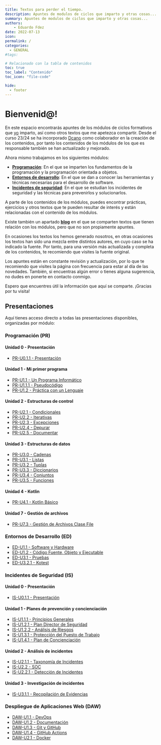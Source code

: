 ```yaml
---
title: Textos para perder el tiempo.
description: Apuntes de modulos de ciclos que imparto y otras cosas...
summary: Apuntes de modulos de ciclos que imparto y otras cosas...
authors:
    - Eduardo Fdez
date: 2022-07-13
icon:   
permalink: /
categories:
  - GENERAL
#tags:

# Relacionado con la tabla de contenidos
toc: true
toc_label: "Contenido"
toc_icon: "file-code"

hide:
  - footer
---
```



# Bienvenid@!

En este espacio encontrarás apuntes de los módulos de ciclos formativos que [yo](https://github.com/revilofe) imparto, así como otros textos que me apetezca compartir. Desde el curso 23/24 se ha incorporado [Dcano](https://github.com/dcanoIESRafaelAlberti) como colaborador en la creación de los contenidos, por tanto los contenidos de los módulos de los que es responsable también se han actualizado y mejorado. 

Ahora mismo trabajamos en los siguientes módulos:

- **[Programación](https://revilofe.github.io/section1/)**: En el que se imparten los fundamentos de la programación y la programación orientada a objetos.     
- **[Entornos de desarrollo](https://revilofe.github.io/section3/)**: En el que se dan a conocer las herramientas y técnicas necesarias para el desarrollo de software.    
- **[Incidentes de seguridad](https://revilofe.github.io/section3/)**: En el que se estudian los incidentes de seguridad y las técnicas para prevenirlos y solucionarlos.    

A parte de los contenidos de los módulos, puedes encontrar prácticas, ejercicios y otros textos que te pueden resultar de interés y están relacionadas con el contenido de los módulos.  

Existe también un apartado **[blog](https://revilofe.github.io/blog/)** en el que se comparten textos que tienen relación con los módulos, pero que no son propiamente apuntes.

En ocasiones los textos los hemos generado nosotros, en otras ocasiones los textos han sido una mezcla entre distintos autores, en cuyo caso se ha indicado la fuente. Por tanto, para una versión más actualizada y completa de los contenidos, te recomiendo que visites la fuente original.

Los apuntes están en constante revisión y actualización, por lo que te recomiendo que visites la página con frecuencia para estar al día de las novedades. También, si encuentras algún error o tienes alguna sugerencia, no dudes en ponerte en contacto conmigo.

Espero que encuentres útil la información que aquí se comparte. ¡Gracias por tu visita!

## Presentaciones

Aquí tienes acceso directo a todas las presentaciones disponibles, organizadas por módulo:

### Programación (PR)

#### Unidad 0 - Presentación
* [PR-U0.1.1 - Presentación](https://revilofe.github.io/slides/PR-U0.1.1.-Presentacion.html)

#### Unidad 1 - Mi primer programa
* [PR-U1.1 - Un Programa Informático](https://revilofe.github.io/slides/PR-U1.1.-UnProgramaInformatico.html)
* [PR-U1.1.1 - Pseudocódigo](https://revilofe.github.io/slides/PR-U1.1.1.-Pseudocodigo.html)
* [PR-U1.2 - Práctica con un Lenguaje](https://revilofe.github.io/slides/PR-U1.2.PracticaConUnLenguajes.html)

#### Unidad 2 - Estructuras de control
* [PR-U2.1 - Condicionales](https://revilofe.github.io/slides/PR-U2.1.-Condicionales.html)
* [PR-U2.2 - Iterativas](https://revilofe.github.io/slides/PR-U2.2.-Iterativas.html)
* [PR-U2.3 - Excepciones](https://revilofe.github.io/slides/PR-U2.3.-Excepciones.html)
* [PR-U2.4 - Depurar](https://revilofe.github.io/slides/PR-U2.4.-Depurar.html)
* [PR-U2.5 - Documentar](https://revilofe.github.io/slides/PR-U2.5.-Documentar.html)

#### Unidad 3 - Estructuras de datos
* [PR-U3.0 - Cadenas](https://revilofe.github.io/slides/PR-U3.0.-Cadenas.html)
* [PR-U3.1 - Listas](https://revilofe.github.io/slides/PR-U3.1.-Listas.html)
* [PR-U3.2 - Tuplas](https://revilofe.github.io/slides/PR-U3.2.-Tuplas.html)
* [PR-U3.3 - Diccionarios](https://revilofe.github.io/slides/PR-U3.3.-Diccionarios.html)
* [PR-U3.4 - Conjuntos](https://revilofe.github.io/slides/PR-U3.4.-Conjuntos.html)
* [PR-U3.5 - Funciones](https://revilofe.github.io/slides/PR-U3.5.-Funciones.html)

#### Unidad 4 - Kotlin
* [PR-U4.1 - Kotlin Básico](https://revilofe.github.io/slides/PR-U4.1.-KotlinBasico.html)

#### Unidad 7 - Gestión de archivos
* [PR-U7.3 - Gestión de Archivos Clase File](https://revilofe.github.io/slides/PR-U7.3.-GestionArchivosClaseFile.html)

### Entornos de Desarrollo (ED)

* [ED-U1.1 - Software y Hardware](https://revilofe.github.io/slides/ED-U1.1.-Software-Hardware.html)
* [ED-U1.2 - Código Fuente, Objeto y Ejecutable](https://revilofe.github.io/slides/ED-U1.2.-CodigoFuenteObjetoEjecutable.html)
* [ED-U3.1 - Pruebas](https://revilofe.github.io/slides/ED-U3.1.-Pruebas.html)
* [ED-U3.2.1 - Kotest](https://revilofe.github.io/slides/ED-U3.2.1.-Kotest.html)

### Incidentes de Seguridad (IS)

#### Unidad 0 - Presentación
* [IS-U0.1.1 - Presentación](https://revilofe.github.io/slides/IS-U0.1.1.-Presentacion.html)

#### Unidad 1 - Planes de prevención y concienciación
* [IS-U1.1.1 - Principios Generales](https://revilofe.github.io/slides/IS-U1.1.1.-PrincipiosGenerales.html)
* [IS-U1.2.1 - Plan Director de Seguridad](https://revilofe.github.io/slides/IS-U1.2.1.-PlanDirectorDeSeguridad.html)
* [IS-U1.2.2 - Análisis de Riesgos](https://revilofe.github.io/slides/IS-U1.2.2.-AnalisiDeRiesgos.html)
* [IS-U1.3.1 - Protección del Puesto de Trabajo](https://revilofe.github.io/slides/IS-U1.3.1.-ProteccionDelPuestoDeTrabajo.html)
* [IS-U1.4.1 - Plan de Concienciación](https://revilofe.github.io/slides/IS-U1.4.1.-PlanDeConcienciacion.html)

#### Unidad 2 - Análisis de incidentes
* [IS-U2.1.1 - Taxonomía de Incidentes](https://revilofe.github.io/slides/IS-U2.1.1.-TaxonomiaDeIncidentes.html)
* [IS-U2.2 - SOC](https://revilofe.github.io/slides/IS-U2.2.-SOC.html)
* [IS-U2.2.1 - Detección de Incidentes](https://revilofe.github.io/slides/IS-U2.2.1.-DeteccionDeIncidentes.html)

#### Unidad 3 - Investigación de incidentes
* [IS-U3.1.1 - Recopilación de Evidencias](https://revilofe.github.io/slides/IS-U3.1.1.-RecopilacionDeEvidencias.html)

### Despliegue de Aplicaciones Web (DAW)

* [DAW-U1.1 - DevOps](https://revilofe.github.io/slides/DAW-U1.1.-DevOps.html)
* [DAW-U1.2 - Documentación](https://revilofe.github.io/slides/DAW-U1.2.-Documentacion.html)
* [DAW-U1.3 - Git y GitHub](https://revilofe.github.io/slides/DAW-U1.3.-GitGitHub.html)
* [DAW-U1.4 - GitHub Actions](https://revilofe.github.io/slides/DAW-U1.4.-GitHubAction.html)
* [DAW-U2.1 - Docker](https://revilofe.github.io/slides/DAW-U2.1.-Docker.html)

